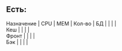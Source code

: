Есть:  
---
Назначение  |  CPU  |  MEM  |  Кол-во  |
БД | |  |  |  
Кеш | |  |  |  
Фронт |   |  |  |  
Бэк  |  |  |  |  
